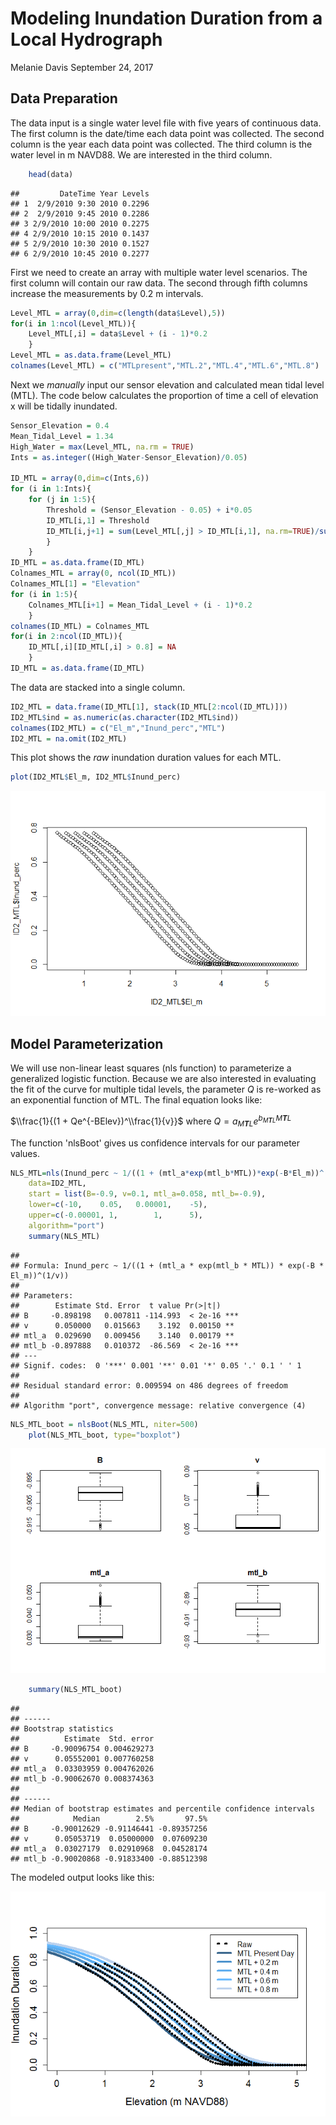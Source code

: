 Modeling Inundation Duration from a Local Hydrograph
================
Melanie Davis
September 24, 2017

Data Preparation
----------------

The data input is a single water level file with five years of continuous data. The first column is the date/time each data point was collected. The second column is the year each data point was collected. The third column is the water level in m NAVD88. We are interested in the third column.

``` r
    head(data)
```

    ##         DateTime Year Levels
    ## 1  2/9/2010 9:30 2010 0.2296
    ## 2  2/9/2010 9:45 2010 0.2286
    ## 3 2/9/2010 10:00 2010 0.2275
    ## 4 2/9/2010 10:15 2010 0.1437
    ## 5 2/9/2010 10:30 2010 0.1527
    ## 6 2/9/2010 10:45 2010 0.2277

First we need to create an array with multiple water level scenarios. The first column will contain our raw data. The second through fifth columns increase the measurements by 0.2 m intervals.

``` r
Level_MTL = array(0,dim=c(length(data$Level),5))
for(i in 1:ncol(Level_MTL)){
    Level_MTL[,i] = data$Level + (i - 1)*0.2
    }
Level_MTL = as.data.frame(Level_MTL)
colnames(Level_MTL) = c("MTLpresent","MTL.2","MTL.4","MTL.6","MTL.8")
```

Next we *manually* input our sensor elevation and calculated mean tidal level (MTL). The code below calculates the proportion of time a cell of elevation x will be tidally inundated.

``` r
Sensor_Elevation = 0.4
Mean_Tidal_Level = 1.34
High_Water = max(Level_MTL, na.rm = TRUE)
Ints = as.integer((High_Water-Sensor_Elevation)/0.05)
    
ID_MTL = array(0,dim=c(Ints,6))
for (i in 1:Ints){
    for (j in 1:5){
        Threshold = (Sensor_Elevation - 0.05) + i*0.05
        ID_MTL[i,1] = Threshold
        ID_MTL[i,j+1] = sum(Level_MTL[,j] > ID_MTL[i,1], na.rm=TRUE)/sum(Level_MTL[,j] > 0, na.rm=TRUE)
        }
    }   
ID_MTL = as.data.frame(ID_MTL)
Colnames_MTL = array(0, ncol(ID_MTL))
Colnames_MTL[1] = "Elevation"
for (i in 1:5){
    Colnames_MTL[i+1] = Mean_Tidal_Level + (i - 1)*0.2
    }
colnames(ID_MTL) = Colnames_MTL
for(i in 2:ncol(ID_MTL)){
    ID_MTL[,i][ID_MTL[,i] > 0.8] = NA
    }
ID_MTL = as.data.frame(ID_MTL)
```

The data are stacked into a single column.

``` r
ID2_MTL = data.frame(ID_MTL[1], stack(ID_MTL[2:ncol(ID_MTL)]))
ID2_MTL$ind = as.numeric(as.character(ID2_MTL$ind))
colnames(ID2_MTL) = c("El_m","Inund_perc","MTL")
ID2_MTL = na.omit(ID2_MTL)
```

This plot shows the *raw* inundation duration values for each MTL.

``` r
plot(ID2_MTL$El_m, ID2_MTL$Inund_perc)
```

![](Inundation_Rmarkdown_files/figure-markdown_github/unnamed-chunk-6-1.png)

Model Parameterization
----------------------

We will use non-linear least squares (nls function) to parameterize a generalized logistic function. Because we are also interested in evaluating the fit of the curve for multiple tidal levels, the parameter *Q* is re-worked as an exponential function of MTL. The final equation looks like:

$\\frac{1}{(1 + Qe^{-BElev})^\\frac{1}{v}}$
where *Q* = *a*<sub>*M**T**L*</sub>*e*<sup>*b*<sub>*M**T**L*</sub>*M**T**L*</sup>

The function 'nlsBoot' gives us confidence intervals for our parameter values.

``` r
NLS_MTL=nls(Inund_perc ~ 1/((1 + (mtl_a*exp(mtl_b*MTL))*exp(-B*El_m))^(1/v)), 
    data=ID2_MTL, 
    start = list(B=-0.9, v=0.1, mtl_a=0.058, mtl_b=-0.9),
    lower=c(-10,    0.05,   0.00001,    -5),
    upper=c(-0.00001, 1,        1,      5),
    algorithm="port")
    summary(NLS_MTL)
```

    ## 
    ## Formula: Inund_perc ~ 1/((1 + (mtl_a * exp(mtl_b * MTL)) * exp(-B * El_m))^(1/v))
    ## 
    ## Parameters:
    ##        Estimate Std. Error  t value Pr(>|t|)    
    ## B     -0.898198   0.007811 -114.993  < 2e-16 ***
    ## v      0.050000   0.015663    3.192  0.00150 ** 
    ## mtl_a  0.029690   0.009456    3.140  0.00179 ** 
    ## mtl_b -0.897888   0.010372  -86.569  < 2e-16 ***
    ## ---
    ## Signif. codes:  0 '***' 0.001 '**' 0.01 '*' 0.05 '.' 0.1 ' ' 1
    ## 
    ## Residual standard error: 0.009594 on 486 degrees of freedom
    ## 
    ## Algorithm "port", convergence message: relative convergence (4)

``` r
NLS_MTL_boot = nlsBoot(NLS_MTL, niter=500)
    plot(NLS_MTL_boot, type="boxplot")
```

![](Inundation_Rmarkdown_files/figure-markdown_github/unnamed-chunk-7-1.png)

``` r
    summary(NLS_MTL_boot)
```

    ## 
    ## ------
    ## Bootstrap statistics
    ##          Estimate  Std. error
    ## B     -0.90096754 0.004629273
    ## v      0.05552001 0.007760258
    ## mtl_a  0.03303959 0.004762026
    ## mtl_b -0.90062670 0.008374363
    ## 
    ## ------
    ## Median of bootstrap estimates and percentile confidence intervals
    ##            Median        2.5%       97.5%
    ## B     -0.90012629 -0.91146441 -0.89357256
    ## v      0.05053719  0.05000000  0.07609230
    ## mtl_a  0.03027179  0.02910968  0.04528174
    ## mtl_b -0.90020868 -0.91833400 -0.88512398

The modeled output looks like this:

![](Inundation_Rmarkdown_files/figure-markdown_github/unnamed-chunk-8-1.png)
